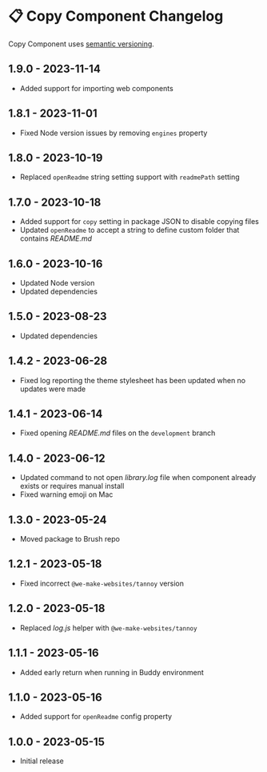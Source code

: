 # 📋 Copy Component Changelog

Copy Component uses [semantic versioning](https://semver.org/).

## 1.9.0 - 2023-11-14

* Added support for importing web components

## 1.8.1 - 2023-11-01

* Fixed Node version issues by removing `engines` property

## 1.8.0 - 2023-10-19
* Replaced `openReadme` string setting support with `readmePath` setting

## 1.7.0 - 2023-10-18

* Added support for `copy` setting in package JSON to disable copying files
* Updated `openReadme` to accept a string to define custom folder that contains _README.md_

## 1.6.0 - 2023-10-16

* Updated Node version
* Updated dependencies

## 1.5.0 - 2023-08-23

* Updated dependencies

## 1.4.2 - 2023-06-28
* Fixed log reporting the theme stylesheet has been updated when no updates were made

## 1.4.1 - 2023-06-14

* Fixed opening _README.md_ files on the `development` branch

## 1.4.0 - 2023-06-12

* Updated command to not open _library.log_ file when component already exists or requires manual install
* Fixed warning emoji on Mac

## 1.3.0 - 2023-05-24

* Moved package to Brush repo

## 1.2.1 - 2023-05-18

* Fixed incorrect `@we-make-websites/tannoy` version

## 1.2.0 - 2023-05-18

* Replaced _log.js_ helper with `@we-make-websites/tannoy`

## 1.1.1 - 2023-05-16

* Added early return when running in Buddy environment

## 1.1.0 - 2023-05-16

* Added support for `openReadme` config property

## 1.0.0 - 2023-05-15

* Initial release
